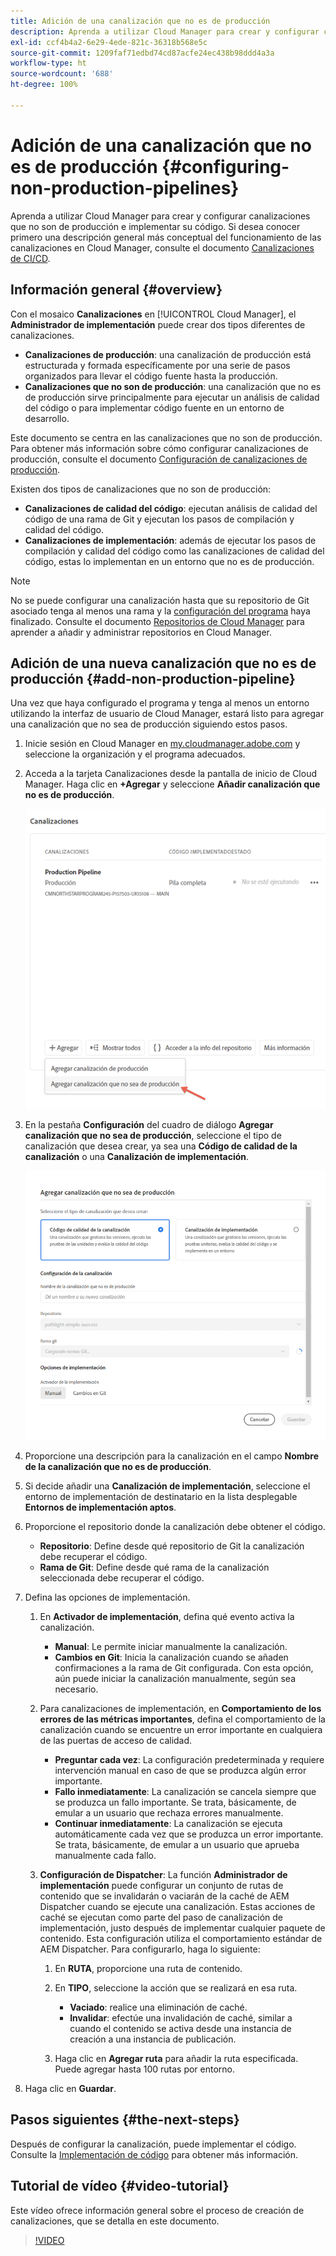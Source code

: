```yaml
---
title: Adición de una canalización que no es de producción
description: Aprenda a utilizar Cloud Manager para crear y configurar canalizaciones que no son de producción e implementar su código.
exl-id: ccf4b4a2-6e29-4ede-821c-36318b568e5c
source-git-commit: 1209faf71edbd74cd87acfe24ec438b98ddd4a3a
workflow-type: ht
source-wordcount: '688'
ht-degree: 100%

---
```


# Adición de una canalización que no es de producción {#configuring-non-production-pipelines}

Aprenda a utilizar Cloud Manager para crear y configurar canalizaciones que no son de producción e implementar su código. Si desea conocer primero una descripción general más conceptual del funcionamiento de las canalizaciones en Cloud Manager, consulte el documento [Canalizaciones de CI/CD](/help/overview/ci-cd-pipelines.md).

## Información general {#overview}

Con el mosaico **Canalizaciones** en [!UICONTROL Cloud Manager], el **Administrador de implementación** puede crear dos tipos diferentes de canalizaciones.

* **Canalizaciones de producción**: una canalización de producción está estructurada y formada específicamente por una serie de pasos organizados para llevar el código fuente hasta la producción.
* **Canalizaciones que no son de producción**: una canalización que no es de producción sirve principalmente para ejecutar un análisis de calidad del código o para implementar código fuente en un entorno de desarrollo.

Este documento se centra en las canalizaciones que no son de producción. Para obtener más información sobre cómo configurar canalizaciones de producción, consulte el documento [Configuración de canalizaciones de producción](/help/using/production-pipelines.md).

Existen dos tipos de canalizaciones que no son de producción:

* **Canalizaciones de calidad del código**: ejecutan análisis de calidad del código de una rama de Git y ejecutan los pasos de compilación y calidad del código.
* **Canalizaciones de implementación**: además de ejecutar los pasos de compilación y calidad del código como las canalizaciones de calidad del código, estas lo implementan en un entorno que no es de producción.

>[!NOTE]
>
>No se puede configurar una canalización hasta que su repositorio de Git asociado tenga al menos una rama y la [configuración del programa](/help/getting-started/program-setup.md) haya finalizado. Consulte el documento [Repositorios de Cloud Manager](/help/managing-code/managing-repositories.md) para aprender a añadir y administrar repositorios en Cloud Manager.

## Adición de una nueva canalización que no es de producción {#add-non-production-pipeline}

Una vez que haya configurado el programa y tenga al menos un entorno utilizando la interfaz de usuario de Cloud Manager, estará listo para agregar una canalización que no sea de producción siguiendo estos pasos.

1. Inicie sesión en Cloud Manager en [my.cloudmanager.adobe.com](https://my.cloudmanager.adobe.com) y seleccione la organización y el programa adecuados.

1. Acceda a la tarjeta Canalizaciones desde la pantalla de inicio de Cloud Manager. Haga clic en **+Agregar** y seleccione **Añadir canalización que no es de producción**.

   ![Agregar canalización que no sea de producción](/help/assets/configure-pipelines/nonprod-pipeline-add1.png)

1. En la pestaña **Configuración** del cuadro de diálogo **Agregar canalización que no sea de producción**, seleccione el tipo de canalización que desea crear, ya sea una **Código de calidad de la canalización** o una **Canalización de implementación**.

   ![Elección del tipo de canalización](/help/assets/configure-pipelines/add-non-production-pipeline.png)

1. Proporcione una descripción para la canalización en el campo **Nombre de la canalización que no es de producción**.

1. Si decide añadir una **Canalización de implementación**, seleccione el entorno de implementación de destinatario en la lista desplegable **Entornos de implementación aptos**.

1. Proporcione el repositorio donde la canalización debe obtener el código.

   * **Repositorio**: Define desde qué repositorio de Git la canalización debe recuperar el código.
   * **Rama de Git**: Define desde qué rama de la canalización seleccionada debe recuperar el código.

1. Defina las opciones de implementación.

   1. En **Activador de implementación**, defina qué evento activa la canalización.

      * **Manual**: Le permite iniciar manualmente la canalización.
      * **Cambios en Git**: Inicia la canalización cuando se añaden confirmaciones a la rama de Git configurada. Con esta opción, aún puede iniciar la canalización manualmente, según sea necesario.

   1. Para canalizaciones de implementación, en **Comportamiento de los errores de las métricas importantes**, defina el comportamiento de la canalización cuando se encuentre un error importante en cualquiera de las puertas de acceso de calidad.

      * **Preguntar cada vez**: La configuración predeterminada y requiere intervención manual en caso de que se produzca algún error importante.
      * **Fallo inmediatamente**: La canalización se cancela siempre que se produzca un fallo importante. Se trata, básicamente, de emular a un usuario que rechaza errores manualmente.
      * **Continuar inmediatamente**: La canalización se ejecuta automáticamente cada vez que se produzca un error importante. Se trata, básicamente, de emular a un usuario que aprueba manualmente cada fallo.

   1. **Configuración de Dispatcher**: La función **Administrador de implementación** puede configurar un conjunto de rutas de contenido que se invalidarán o vaciarán de la caché de AEM Dispatcher cuando se ejecute una canalización. Estas acciones de caché se ejecutan como parte del paso de canalización de implementación, justo después de implementar cualquier paquete de contenido. Esta configuración utiliza el comportamiento estándar de AEM Dispatcher. Para configurarlo, haga lo siguiente:

      1. En **RUTA**, proporcione una ruta de contenido.
      1. En **TIPO**, seleccione la acción que se realizará en esa ruta.

         * **Vaciado**: realice una eliminación de caché.
         * **Invalidar**: efectúe una invalidación de caché, similar a cuando el contenido se activa desde una instancia de creación a una instancia de publicación.

      1. Haga clic en **Agregar ruta** para añadir la ruta especificada. Puede agregar hasta 100 rutas por entorno.

1. Haga clic en **Guardar**.

## Pasos siguientes {#the-next-steps}

Después de configurar la canalización, puede implementar el código. Consulte la [Implementación de código](/help/using/code-deployment.md) para obtener más información.

## Tutorial de vídeo {#video-tutorial}

Este vídeo ofrece información general sobre el proceso de creación de canalizaciones, que se detalla en este documento.

>[!VIDEO](https://video.tv.adobe.com/v/26316/)
